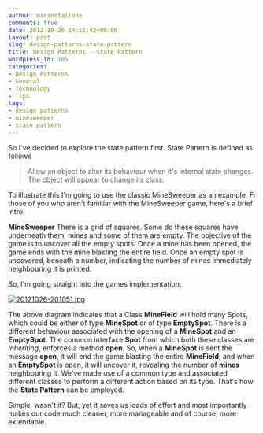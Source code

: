 ```yaml
---
author: mariostallone
comments: true
date: 2012-10-26 14:51:42+00:00
layout: post
slug: design-patterns-state-pattern
title: Design Patterns - State Pattern
wordpress_id: 105
categories:
- Design Patterns
- General
- Technology
- Tips
tags:
- design patterns
- minesweeper
- state pattern
---
```


So I've decided to explore the state pattern first. State Pattern is defined as follows



<blockquote>Allow an object to alter its behaviour when it's internal state changes. The object will appear to change its class.</blockquote>



To illustrate this I'm going to use the classic MineSweeper as an example. Fr those of you who aren't familiar with the MineSweeper game, here's a brief intro.

**MineSweeper**
There is a grid of squares. Some do these squares have underneath them, mines and some of them are empty. The objective of the game is to uncover all the empty spots. Once a mine has been opened, the game ends with the mine blasting the entire field. Once an empty spot is uncovered, beneath a number, indicating the number of mines immediately neighbouring it is printed.

So, I'm going straight into the games implementation.

[![20121026-201051.jpg](http://mariostallone.com/blog/wp-content/uploads/2012/10/20121026-201051.jpg)](http://mariostallone.com/blog/wp-content/uploads/2012/10/20121026-201051.jpg)

The above diagram indicates that a Class **MineField** will hold many Spots, which could be either of type **MineSpot** or of type **EmptySpot**.
There is a different behaviour associated with the opening of a **MineSpot** and an **EmptySpot**. The common interface **Spot** from which both these classes are _inheriting_, enforces a method **open**. So, when a **MineSpot** is sent the message **open**, it will end the game blasting the entire **MineField**, and when an **EmptySpot** is open, it will uncover it, revealing the number of **mines** neighbouring it.
We've made use of a common type and associated different classes to perform a different action based on its type. That's how the **State Pattern** can be employed.

Simple, wasn't it? But, yet it saves us loads of effort and most importantly makes our code much cleaner, more manageable and of course, more extendable.
